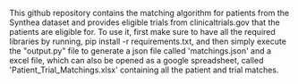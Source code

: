 This github repository contains the matching algorithm for patients from the Synthea dataset and provides eligible trials from clinicaltrials.gov that the patients are 
eligible for. To use it, first make sure to have all the required libraries by running, pip install -r requirements.txt, and then simply execute the "output.py" file
to generate a json file called 'matchings.json' and a excel file, which can also be opened as a google spreadsheet, called 'Patient_Trial_Matchings.xlsx' 
containing all the patient and trial matches.
